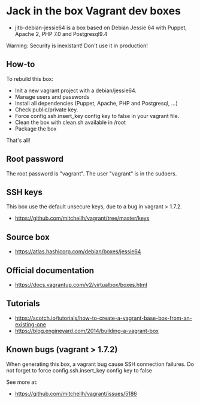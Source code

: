 # Jack in the box Vagrant dev boxes

- jitb-debian-jessie64 is a box based on Debian Jessie 64 with Puppet, Apache 2, PHP 7.0 and Postgresql9.4

Warning: Security is inexistant! Don't use it in production!

## How-to
To rebuild this box:
- Init a new vagrant project with a debian/jessie64.
- Manage users and passwords
- Install all dependencies (Puppet, Apache, PHP and Postgresql, ...)
- Check public/private key.
- Force config.ssh.insert_key config key to false in your vagrant file.
- Clean the box with clean.sh available in /root
- Package the box

That's all!

## Root password
The root password is "vagrant".
The user "vagrant" is in the sudoers.

## SSH keys
This box use the default unsecure keys, due to a bug in vagrant > 1.7.2.
- https://github.com/mitchellh/vagrant/tree/master/keys

## Source box
- https://atlas.hashicorp.com/debian/boxes/jessie64

## Official documentation
- https://docs.vagrantup.com/v2/virtualbox/boxes.html

## Tutorials
- https://scotch.io/tutorials/how-to-create-a-vagrant-base-box-from-an-existing-one
- https://blog.engineyard.com/2014/building-a-vagrant-box

## Known bugs (vagrant > 1.7.2)
When generating this box, a vagrant bug cause SSH connection failures. Do not forget to force config.ssh.insert_key config key to false

See more at:
- https://github.com/mitchellh/vagrant/issues/5186
